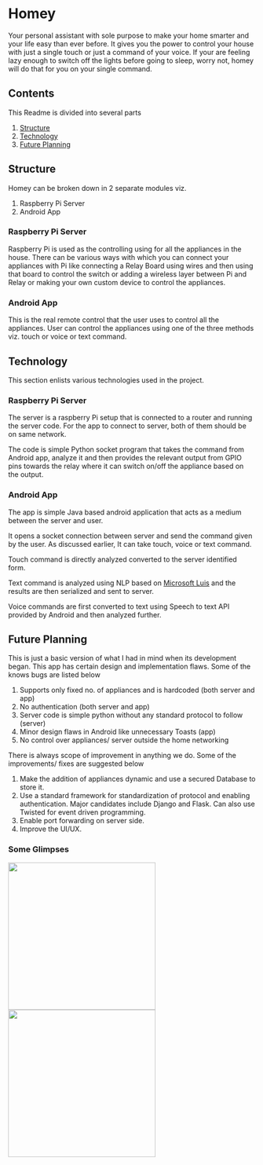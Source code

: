 Homey
=====
Your personal assistant with sole purpose to make your home smarter and your life easy than ever before. It gives you the power to control your house with just a single touch or just a command of your voice. If your are feeling lazy enough to switch off the lights before going to sleep, worry not, homey will do that for you on your single command.


Contents
--------
This Readme is divided into several parts
1. [Structure](#structure)
2. [Technology](#technology)
3. [Future Planning](#future_planning)


<a name="structure">Structure</a>
---------
Homey can be broken down in 2 separate modules viz.
1. Raspberry Pi Server
2. Android App

### Raspberry Pi Server
Raspberry Pi is used as the controlling using for all the appliances in the house. There can be various ways with which you can connect your appliances with Pi like connecting a Relay Board using wires and then using that board to control the switch or adding a wireless layer between Pi and Relay or making your own custom device to control the appliances.

### Android App
This is the real remote control that the user uses to control all the appliances. User can control the appliances using one of the three methods viz. touch or voice or text command.


<a name="technology">Technology</a>
---------
This section enlists various technologies used in the project.

### Raspberry Pi Server
The server is a raspberry Pi setup that is connected to a router and running the server code. For the app to connect to server, both of them should be on same network.

The code is simple Python socket program that takes the command from Android app, analyze it and then provides the relevant output from GPIO pins towards the relay where it can switch on/off the appliance based on the output.

### Android App
The app is simple Java based android application that acts as a medium between the server and user.

It opens a socket connection between server and send the command given by the user. As discussed earlier, It can take touch, voice or text command.

Touch command is directly analyzed converted to the server identified form.

Text command is analyzed using NLP based on [Microsoft Luis](https://www.luis.ai/home) and the results are then serialized and sent to server.

Voice commands are first converted to text using Speech to text API provided by Android and then analyzed further.


<a name="future_planning">Future Planning</a>
---------
This is just a basic version of what I had in mind when its development began. This app has certain design and implementation flaws. Some of the knows bugs are listed below
1. Supports only fixed no. of appliances and is hardcoded (both server and app)
2. No authentication (both server and app)
3. Server code is simple python without any standard protocol to follow (server)
4. Minor design flaws in Android like unnecessary Toasts (app)
5. No control over appliances/ server outside the home networking

There is always scope of improvement in anything we do. Some of the improvements/ fixes are suggested below
1. Make the addition of appliances dynamic and use a secured Database to store it.
2. Use a standard framework for standardization of protocol and enabling authentication. Major candidates include Django and Flask. Can also use Twisted for event driven programming.
3. Enable port forwarding on server side.
4. Improve the UI/UX.


### Some Glimpses
<img src = "https://github.com/vishwas78/homey/blob/master/images/screenshot_app_home.png" width = "300">
<img src = "https://github.com/vishwas78/homey/blob/master/images/screenshot_app_voice.png" width = "300">
